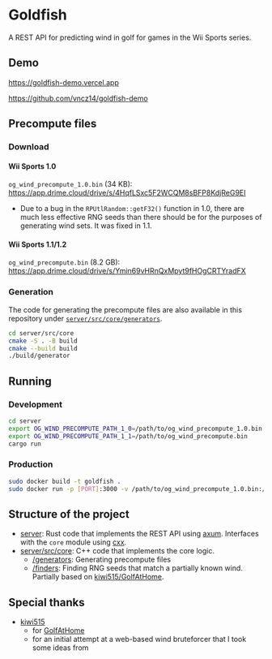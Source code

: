 # Goldfish

A REST API for predicting wind in golf for games in the Wii Sports series.

## Demo

https://goldfish-demo.vercel.app

https://github.com/vncz14/goldfish-demo

## Precompute files

### Download

#### Wii Sports 1.0

`og_wind_precompute_1.0.bin` (34 KB): https://app.drime.cloud/drive/s/4HqfLSxc5F2WCQM8sBFP8KdjReG9EI

-   Due to a bug in the `RPUtlRandom::getF32()` function in 1.0, there are much less effective RNG seeds than there should be for the purposes of generating wind sets. It was fixed in 1.1.

#### Wii Sports 1.1/1.2

`og_wind_precompute.bin` (8.2 GB): https://app.drime.cloud/drive/s/Ymin69vHRnQxMpyt9fHOgCRTYradFX

### Generation

The code for generating the precompute files are also available in this repository under [`server/src/core/generators`](server/src/core/generators).

```sh
cd server/src/core
cmake -S . -B build
cmake --build build
./build/generator
```

## Running

### Development

```sh
cd server
export OG_WIND_PRECOMPUTE_PATH_1_0=/path/to/og_wind_precompute_1.0.bin
export OG_WIND_PRECOMPUTE_PATH_1_1=/path/to/og_wind_precompute.bin
cargo run
```

### Production

```sh
sudo docker build -t goldfish .
sudo docker run -p [PORT]:3000 -v /path/to/og_wind_precompute_1.0.bin:/og_wind_precompute_1.0.bin -v /path/to/og_wind_precompute.bin:/og_wind_precompute_1.1.bin goldfish
```

## Structure of the project

-   [server](server/): Rust code that implements the REST API using [axum](https://github.com/tokio-rs/axum). Interfaces with the `core` module using [cxx](https://github.com/dtolnay/cxx).
-   [server/src/core](server/src/core/): C++ code that implements the core logic.
    -   [/generators](server/src/core/generators/): Generating precompute files
    -   [/finders](server/src/core/finders/): Finding RNG seeds that match a partially known wind. Partially based on [kiwi515/GolfAtHome](https://github.com/kiwi515/GolfAtHome).

## Special thanks

-   [kiwi515](https://github.com/kiwi515/)
    -   for [GolfAtHome](https://github.com/kiwi515/GolfAtHome)
    -   for an initial attempt at a web-based wind bruteforcer that I took some ideas from
